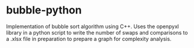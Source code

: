 # bubble-python

Implementation of bubble sort algorithm using C++. Uses the openpyxl library in a python script to write the number of swaps
and comparisons to a .xlsx file in preparation to prepare a graph for complexity analysis. 
